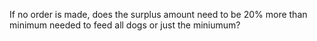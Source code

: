 If no order is made, does the surplus amount need to be 20% more than minimum needed
to feed all dogs or just the miniumum?
